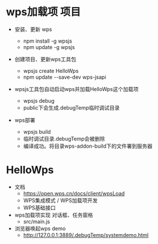 # wps加载项 项目

- 安装、更新 wps
    - npm install -g wpsjs
    - npm update -g wpsjs
    
- 创建项目、更新wps工具包
    - wpsjs create HelloWps 
    - npm update --save-dev wps-jsapi

- wpsjs工具包自动启动wps并加载HelloWps这个加载项
    - wpsjs debug
    - public下会生成.debugTemp临时调试目录

- wps部署
    - wpsjs build
    - 临时调试目录.debugTemp会被删除
    - 编译成功。将目录wps-addon-build下的文件署到服务器

# HelloWps
- 文档
    - https://open.wps.cn/docs/client/wpsLoad
    - WPS集成模式 / WPS加载项开发
    - WPS基础接口
- wps加载项实现 对话框、任务窗格
    - src/main.js
- 浏览器唤起wps demo
    - http://127.0.0.1:3889/.debugTemp/systemdemo.html